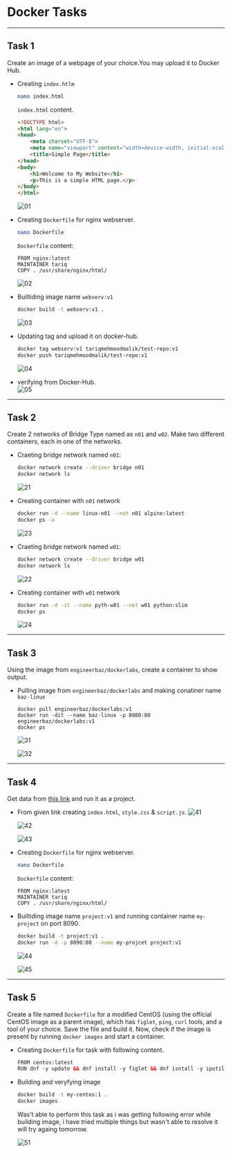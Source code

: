 # Docker Tasks

---

## Task 1
Create an image of a webpage of your choice.You may upload it to Docker Hub.
- Creating `index.htlm`
  ```bash
  nano index.html
  ```
  
  `index.html` content.
  ```html
  <!DOCTYPE html>
  <html lang="en">
  <head>
      <meta charset="UTF-8">
      <meta name="viewport" content="width=device-width, initial-scale=1.0">
      <title>Simple Page</title>
  </head>
  <body>
      <h1>Welcome to My Website</h1>
      <p>This is a simple HTML page.</p>
  </body>
  </html>
  ```    
  ![01](01.png)
     
- Creating `Dockerfile` for nginx webserver.
  ```bash
  nano Dockerfile
  ```
  `Dockerfile` content:
  ```
  FROM nginx:latest
  MAINTAINER tariq
  COPY . /usr/share/nginx/html/
  ```
  ![02](02.png)

- Builtiding image name `webserv:v1`
  ```bash
  docker build -t webserv:v1 .
  ```
  ![03](03.png)
  
- Updating tag and upload it on docker-hub.
  ```bash
  docker tag webserv:v1 tariqmehmoodmalik/test-repo:v1
  docker push tariqmehmoodmalik/test-repo:v1
  ```
  ![04](04.png)

- verifying from Docker-Hub.        
  ![05](05.png)
  
---

## Task 2
Create 2 networks of Bridge Type named as `n01` and `w02`. Make two different containers, each in one of the networks.
- Craeting bridge network named `n01`:
  ```bash
  docker network create --driver bridge n01
  docker network ls
  ```
  ![21](images/21.png)
  
- Creating container with `n01` network
  ```bash
  docker run -d --name linux-n01 --net n01 alpine:latest
  docker ps -a
  ```
  ![23](images/23.png)
  
- Craeting bridge network named `w01`:
  ```bash
  docker network create --driver bridge w01
  docker network ls
  ```    
  ![22](images/22.png)
  
- Creating container with `w01` network
  ```bash
  docker run -d -it --name pyth-w01 --net w01 python:slim
  docker ps
  ```
  ![24](images/24.png)
  

---

## Task 3
Using the image from `engineerbaz/dockerlabs`, create a container to show output.

- Pulling image from `engineerbaz/dockerlabs` and making conatiner name `baz-linux`
  ```bahs
  docker pull engineerbaz/dockerlabs:v1
  docker run -dit --name baz-linux -p 8080:80 engineerbaz/dockerlabs:v1
  docker ps
  ```
  ![31](images/31.png)

  ![32](images/32.png)
  

---

## Task 4
Get data from [this link](https://github.com/engineerbaz/DevOps-B07-TrainingCourse/blob/main/learningTasks/project-todoList.md) and run it as a project.


- From given link creating `index.html`, `style.css` & `script.js`.
  ![41](images/41.png)

  ![42](images/42.png)

  ![43](images/43.png)


- Creating `Dockerfile` for nginx webserver.
  ```bash
  nano Dockerfile
  ```
  `Dockerfile` content:
  ```
  FROM nginx:latest
  MAINTAINER tariq
  COPY . /usr/share/nginx/html/
  ```

- Builtiding image name `project:v1` and running container name `my-project` on port 8090.
  ```bash
  docker build -t project:v1 .
  docker run -d -p 8090:80 --name my-projcet project:v1 
  ```
  ![44](images/44.png)

  ![45](images/45.png)

---

## Task 5
Create a file named `Dockerfile` for a modified CentOS (using the official CentOS image as a parent image), which has `figlet`, `ping`, `curl` tools, and a tool of your choice. Save the file and build it. Now, check if the image is present by running `docker images` and start a container.

- Creating `Dockerfile` for task with following content.
  ```html
  FROM centos:latest
  RUN dnf -y update && dnf install -y figlet && dnf isntall -y iputils-ping && dnf install -y curl && dnf install -y htop 
  ```
- Building and veryfying image
  ```bash
  docker build -t my-centos:1 .
  docker images  
  ```


  Was't able to perform this task as i was getting following error while building image, i have tried multiple things but wasn't able to resolve it will try againg tomorrow. 

  ![51](images/51.png)

